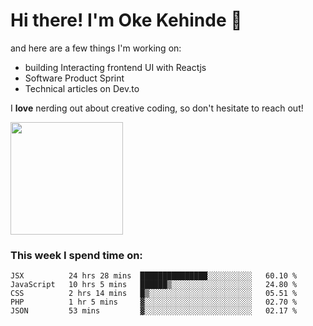 # Hi there! I'm Oke Kehinde :cowboy_hat_face:

and here are a few things I'm working on:

- building Interacting frontend UI with Reactjs
- Software Product Sprint
- Technical articles on Dev.to

I **love** nerding out about creative coding, so don't hesitate to reach out!


<img height="180em" src="https://github-readme-stats.vercel.app/api?username=okeken&show_icons=true&hide_border=true&&count_private=true&include_all_commits=true" />

### This week I spend time on:

<!--START_SECTION:waka-->
```text
JSX          24 hrs 28 mins  ███████████████░░░░░░░░░░   60.10 % 
JavaScript   10 hrs 5 mins   ██████▒░░░░░░░░░░░░░░░░░░   24.80 % 
CSS          2 hrs 14 mins   █▒░░░░░░░░░░░░░░░░░░░░░░░   05.51 % 
PHP          1 hr 5 mins     ▓░░░░░░░░░░░░░░░░░░░░░░░░   02.70 % 
JSON         53 mins         ▓░░░░░░░░░░░░░░░░░░░░░░░░   02.17 % 
```
<!--END_SECTION:waka-->
